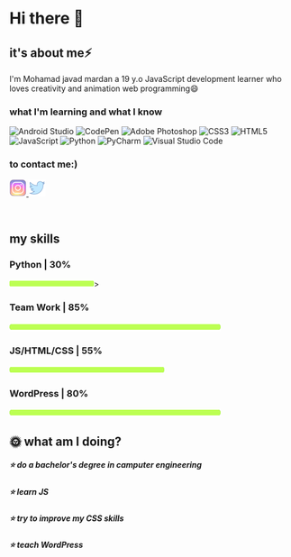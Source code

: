 # Hi there 👋
<h2>
  it's about me⚡
  </h2>
  <p> I'm Mohamad javad mardan a 19 y.o JavaScript development learner who loves creativity and animation web programming😄 </p>

<h3>what I'm learning and what I know</h3>

![Android Studio](https://img.shields.io/badge/Android%20Studio-3DDC84.svg?style=for-the-badge&logo=android-studio&logoColor=white) ![CodePen](https://img.shields.io/badge/CodePen-white?style=for-the-badge&logo=codepen&logoColor=black) ![Adobe Photoshop](https://img.shields.io/badge/adobe%20photoshop-%2331A8FF.svg?style=for-the-badge&logo=adobe%20photoshop&logoColor=white) ![CSS3](https://img.shields.io/badge/css3-%231572B6.svg?style=for-the-badge&logo=css3&logoColor=white) ![HTML5](https://img.shields.io/badge/html5-%23E34F26.svg?style=for-the-badge&logo=html5&logoColor=white) ![JavaScript](https://img.shields.io/badge/javascript-%23323330.svg?style=for-the-badge&logo=javascript&logoColor=%23F7DF1E) ![Python](https://img.shields.io/badge/python-3670A0?style=for-the-badge&logo=python&logoColor=ffdd54) ![PyCharm](https://img.shields.io/badge/pycharm-143?style=for-the-badge&logo=pycharm&logoColor=black&color=black&labelColor=green) ![Visual Studio Code](https://img.shields.io/badge/Visual%20Studio%20Code-0078d7.svg?style=for-the-badge&logo=visual-studio-code&logoColor=white)



<h3>to contact me:)</h3>
<p align = "left">
 <a href="https://instagram.com/javad-mrdan">
    <img src="https://github.com/imrrobat/imrrobat/blob/main/images/instagram.png?raw=true" alt="github.com/HerrMardan">
</a>
  <a href="">
    <img src="https://github.com/imrrobat/imrrobat/blob/main/images/twitter.png?raw=true" margin-left = "10px">
  </a>
  </p>
  <br>
  <h2>my skills</h2>
  <h3> Python | 30% </h3> ><img align="left" src="https://raw.githubusercontent.com/imrrobat/imrrobat/main/images/bar.png" width="150px" height="16px">
  <br>
  <h3> Team Work | 85% </h3><img align="left" src="https://raw.githubusercontent.com/imrrobat/imrrobat/main/images/bar.png" width="375px" height="16px">
  <br>
  <h3> JS/HTML/CSS | 55% </h3><img align="left" src="https://raw.githubusercontent.com/imrrobat/imrrobat/main/images/bar.png" width="275px" height="16px">
  <br>
  <h3 >WordPress | 80% </h3><img align="left" src="https://raw.githubusercontent.com/imrrobat/imrrobat/main/images/bar.png" width="375px" height="16px">
  <br>
  <h2>🌞 what am I doing? </h2>
<h5>⭐️ do a bachelor's degree in camputer engineering</h5>
<h5>⭐️ learn JS</h5>
<h5>⭐️ try to improve my CSS skills</h5>
<h5>⭐️ teach WordPress</p></h5>
 
<!--
**HerrMardan/HerrMardan** is a ✨ _special_ ✨ repository because its `README.md` (this file) appears on your GitHub profile.

Here are some ideas to get you started:

- 🔭 I’m currently working on ...
- 🌱 I’m currently learning ...
- 👯 I’m looking to collaborate on ...
- 🤔 I’m looking for help with ...
- 💬 Ask me about ...
- 📫 How to reach me: ...
- 😄 Pronouns: ...
- ⚡ Fun fact: ...
-->

